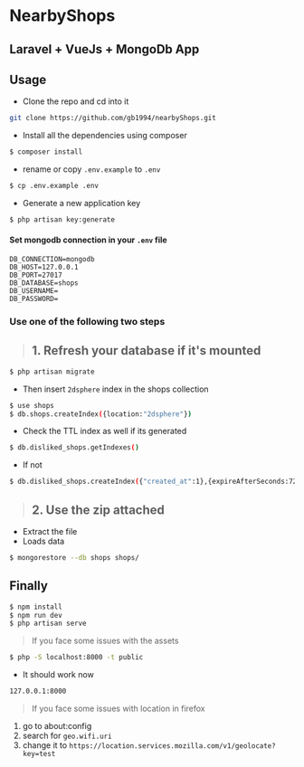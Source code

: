 # NearbyShops
## Laravel + VueJs + MongoDb App


## Usage

* Clone the repo and cd into it
```sh
git clone https://github.com/gb1994/nearbyShops.git
```
* Install all the dependencies using composer
```sh
$ composer install
```
* rename or copy ``.env.example`` to ``.env``
```sh
$ cp .env.example .env
```
* Generate a new application key  
```sh 
$ php artisan key:generate
```
#### Set mongodb connection in your `.env` file
``` 
DB_CONNECTION=mongodb
DB_HOST=127.0.0.1
DB_PORT=27017
DB_DATABASE=shops
DB_USERNAME=
DB_PASSWORD=
```
### Use one of the following two steps
>## 1. Refresh your database if it's mounted  

```sh 
$ php artisan migrate
```
* Then insert `2dsphere` index in the shops collection
```sh 
$ use shops
$ db.shops.createIndex({location:"2dsphere"})
```
* Check the TTL index as well if its generated
```sh 
$ db.disliked_shops.getIndexes()
```
* If not 
```sh 
$ db.disliked_shops.createIndex({"created_at":1},{expireAfterSeconds:7200})
```
>## 2. Use the zip attached 
* Extract the file 
* Loads data
```sh 
$ mongorestore --db shops shops/
```
## Finally
```sh 
$ npm install
$ npm run dev
$ php artisan serve
```
> If you face some issues with the assets
```sh 
$ php -S localhost:8000 -t public
```
* It should work now
```sh
127.0.0.1:8000
```
> If you face some issues with location in firefox
1. go to about:config
1. search for `geo.wifi.uri`
1. change it to `https://location.services.mozilla.com/v1/geolocate?key=test`

